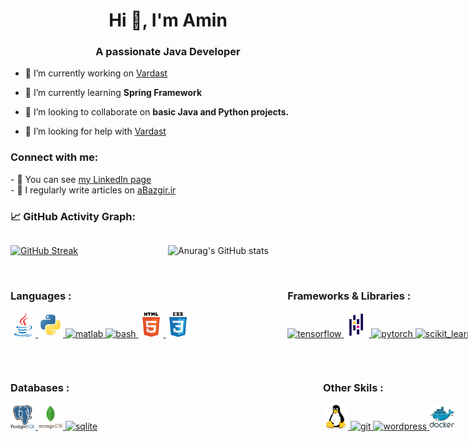 

<h1 align="center">Hi 👋, I'm Amin</h1>
<h3 align="center">A passionate Java Developer</h3>

- 🔭 I’m currently working on [Vardast](https://github.com/JavaBaz/Vardast)

- 🌱 I’m currently learning **Spring Framework**

- 🤝 I’m looking to collaborate on **basic Java and Python projects.**

- 🤝 I’m looking for help with [Vardast](https://github.com/JavaBaz/Vardast)

<h3 align="left">Connect with me:</h3>
<p align="left">
- 📄 You can see <a href="https://www.in/amin-bazgir">my LinkedIn page</a> <br>
- 📝 I regularly write articles on <a href="https://www.aBazgir.ir">aBazgir.ir</a> <br>



### 📈 GitHub Activity Graph:




<div style="">
  <div style="width:50%; float:left;">

[![GitHub Streak](https://streak-stats.demolab.com/?user=JavaBaz)](https://git.io/streak-stats)

  </div>
  

  <div style="width:50%; float:right;">

![Anurag's GitHub stats](https://github-readme-stats.vercel.app/api?username=JavaBaz&show_icons=true&theme=transparent)

  </div>
</div>
<div style="clear: both;"></div>



   <br>

<div style="width:800px;">
  <div style="float:left;">
<h3 align="left">Languages :</h3>
<p align="left"> 

   <a href="https://www.java.com" target="_blank" rel="noreferrer"> <img src="https://raw.githubusercontent.com/devicons/devicon/master/icons/java/java-original.svg" alt="java" width="40" height="40"/> </a>
    <a href="https://www.python.org" target="_blank" rel="noreferrer"> <img src="https://raw.githubusercontent.com/devicons/devicon/master/icons/python/python-original.svg" alt="python" width="40" height="40"/> </a> 
   <a href="https://www.mathworks.com/" target="_blank" rel="noreferrer"> <img src="https://upload.wikimedia.org/wikipedia/commons/2/21/Matlab_Logo.png" alt="matlab" width="40" height="40"/> </a> 
   <a href="https://www.gnu.org/software/bash/" target="_blank" rel="noreferrer"> <img src="https://www.vectorlogo.zone/logos/gnu_bash/gnu_bash-icon.svg" alt="bash" width="40" height="40"/> </a>
 <a href="https://www.w3.org/html/" target="_blank" rel="noreferrer"> <img src="https://raw.githubusercontent.com/devicons/devicon/master/icons/html5/html5-original-wordmark.svg" alt="html5" width="40" height="40"/> </a>
<a href="https://www.w3schools.com/css/" target="_blank" rel="noreferrer"> <img src="https://raw.githubusercontent.com/devicons/devicon/master/icons/css3/css3-original-wordmark.svg" alt="css3" width="40" height="40"/> </a> 

<br>
</p>

  </div>
  

  <div style=" float:right;">

<h3 align="left"> Frameworks & Libraries :</h3>
<p align="left"> 
   <a href="https://www.tensorflow.org" target="_blank" rel="noreferrer"> <img src="https://www.vectorlogo.zone/logos/tensorflow/tensorflow-icon.svg" alt="tensorflow" width="40" height="40"/> </a> 
   <a href="https://pandas.pydata.org/" target="_blank" rel="noreferrer"> <img src="https://raw.githubusercontent.com/devicons/devicon/2ae2a900d2f041da66e950e4d48052658d850630/icons/pandas/pandas-original.svg" alt="pandas" width="40" height="40"/> </a>
   <a href="https://pytorch.org/" target="_blank" rel="noreferrer"> <img src="https://www.vectorlogo.zone/logos/pytorch/pytorch-icon.svg" alt="pytorch" width="40" height="40"/> </a> 
   <a href="https://scikit-learn.org/" target="_blank" rel="noreferrer"> <img src="https://upload.wikimedia.org/wikipedia/commons/0/05/Scikit_learn_logo_small.svg" alt="scikit_learn" width="40" height="40"/> </a>
   <a href="https://spring.io/" target="_blank" rel="noreferrer"> <img src="https://www.vectorlogo.zone/logos/springio/springio-icon.svg" alt="spring" width="40" height="40"/> </a>
   <br>
   <br>
</p>

  </div>
</div>
<div style="clear: both;"></div>





<div style="width:800px;">
  <div style="width:300px; float:left;">
  <h3 align="left"> Databases :</h3>
<p align="left"> 
    <a href="https://www.postgresql.org" target="_blank" rel="noreferrer"> <img src="https://raw.githubusercontent.com/devicons/devicon/master/icons/postgresql/postgresql-original-wordmark.svg" alt="postgresql" width="40" height="40"/> </a>
    <a href="https://www.mongodb.com/" target="_blank" rel="noreferrer"> <img src="https://raw.githubusercontent.com/devicons/devicon/master/icons/mongodb/mongodb-original-wordmark.svg" alt="mongodb" width="40" height="40"/> </a>  
    <a href="https://www.sqlite.org/" target="_blank" rel="noreferrer"> <img src="https://www.vectorlogo.zone/logos/sqlite/sqlite-icon.svg" alt="sqlite" width="40" height="40"/> </a>
   <br>
   <br>
</p>

  </div>
  

  <div style="width:300px; float:right;">
  <h3 align="left"> Other Skils :</h3>
<p align="left"> 
 <a href="https://www.linux.org/" target="_blank" rel="noreferrer"> <img src="https://raw.githubusercontent.com/devicons/devicon/master/icons/linux/linux-original.svg" alt="linux" width="40" height="40"/> </a> 
 <a href="https://git-scm.com/" target="_blank" rel="noreferrer"> <img src="https://www.vectorlogo.zone/logos/git-scm/git-scm-icon.svg" alt="git" width="40" height="40"/> </a> 
 <a href="https://wordpress.org/" target="_blank" rel="noreferrer"> <img src="https://cdn.icon-icons.com/icons2/730/PNG/512/wp_icon-icons.com_62788.png" alt="wordpress" width="40" height="40"/> </a>
 <a href="https://www.docker.com/" target="_blank" rel="noreferrer"> <img src="https://raw.githubusercontent.com/devicons/devicon/master/icons/docker/docker-original-wordmark.svg" alt="docker" width="40" height="40"/> </a>

 <br>
  </div>
</div>
<div style="clear: both;"></div>














